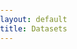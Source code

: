 ```yaml
---
layout: default
title: Datasets
---
```


<head>
    <link rel="stylesheet" href="https://unpkg.com/leaflet@1.9.1/dist/leaflet.css" />
    <style>
        html, body {
            height: 100%;
            margin: 0;  
            padding: 0;
        }
        #map {
            height: calc(100vh - 60px); 
            width: 100%;
        }
        #global-dataset-list {
            background-color: white;
            padding: 20px;
            border-radius: 8px;
            box-shadow: 0 2px 10px rgba(0, 0, 0, 0.1);
            margin-top: 30px;
        }
        #global-dataset-list h2 {
            font-size: 2rem;
            font-weight: bold;
            text-align: center;
            margin-bottom: 20px;
        }
        details {
            background-color: #f9f9f9;
            border: 1px solid #ddd;
            margin-bottom: 15px;
            border-radius: 8px;
            padding: 15px;
            transition: background-color 0.3s ease;
        }
        details[open] {
            background-color: #e0f7fa;  /* Light cyan when dropdown is open */
        }
        details summary {
            font-size: 1.2rem;
            font-weight: bold;
            cursor: pointer;
        }
        details p {
            margin: 10px 0;
            font-size: 1rem;
        }
        details a {
            color: #0078A8;
            text-decoration: none;
        }
        details a:hover {
            text-decoration: underline;
        }
    </style>
</head>

<main>
    <!-- Create a container for the map -->
    <div id="map"></div>
    <!-- Section for listing global datasets -->
    <section>
        <div id="global-dataset-list">
            <h2>Global Datasets</h2>
            {% for dataset in site.data.dataset %}
                {% if dataset.country == "Global" %}
                    <details>
                        <summary><strong>{{ dataset.title }}</strong></summary>
                        <p><strong>Description:</strong> {{ dataset.description }}</p>
                        <p><strong>Number of Landslide Records:</strong> {{ dataset.numLandslideRecords }}</p>
                        <p><strong>Dataset Details:</strong> {{ dataset.datasetDetails }}</p>
                        <p><strong>Landslide Inventory Type:</strong> {{ dataset.inventoryType }}</p>
                        {% if dataset.linkDownload != "Upon Request" and dataset.linkDownload != "" %}
                            <p><a href="{{ dataset.linkDownload }}">Download Dataset</a></p>
                        {% elsif dataset.linkDownload == "Upon Request" %}
                            <p>Download Available Upon Request</p>
                        {% endif %}
                        {% if dataset.linkPaper != "" and dataset.linkPaper != null and dataset.linkPaper != "nan" %}
                            <p><a href="{{ dataset.linkPaper }}">Read Paper</a></p>
                        {% endif %}
                        {% if dataset.modelsUsed != "" and dataset.modelsUsed != null and dataset.modelsUsed != "nan" %}
                            <p><strong>Models Used:</strong> {{ dataset.modelsUsed }}</p>
                        {% endif %}
                        {% if dataset.inputModel != "" and dataset.inputModel != null and dataset.inputModel != "nan" %}
                            <p><strong>Input Model:</strong> {{ dataset.inputModel }}</p>
                        {% endif %}
                        {% if dataset.dataResolution != "" and dataset.dataResolution != null and dataset.dataResolution != "nan" %}
                            <p><strong>Data Resolution:</strong> {{ dataset.dataResolution }}</p>
                        {% endif %}
                        {% if dataset.outputModel != "" and dataset.outputModel != null and dataset.outputModel != "nan" %}
                            <p><strong>Output Model:</strong> {{ dataset.outputModel }}</p>
                        {% endif %}
                        {% if dataset.paperInfo != "" and dataset.paperInfo != null and dataset.paperInfo != "nan" %}
                            <p><strong>Other Paper Information:</strong> {{ dataset.paperInfo }}</p>
                        {% endif %}
                        <p><strong>Other Dataset Information:</strong> {{ dataset.otherInfo }}</p>
                    </details>
                {% endif %}
            {% endfor %}
        </div>
    </section>
</main>

<!-- Leaflet.js Map Setup -->
<script src="https://unpkg.com/leaflet@1.9.1/dist/leaflet.js"></script>
<script>
    // Initialize map
    const map = L.map('map').setView([0, 0], 5);
    L.tileLayer('https://{s}.tile.openstreetmap.org/{z}/{x}/{y}.png').addTo(map);

    {% for dataset in site.data.dataset %}
        {% if dataset.country != "Global" %}
            const lat = {{ dataset.coordY }};
            const lon = {{ dataset.coordX }};
            const marker = L.marker([lat, lon]).addTo(map);
            let popupContent = `
                <strong>Title:</strong> {{ dataset.title }}<br>
                <strong>Description:</strong> {{ dataset.description }}<br>
                <strong>Country:</strong> {{ dataset.country }}<br>
                {% if dataset.linkDownload != "Upon Request" and dataset.linkDownload != "" %}
                    <a href="{{ dataset.linkDownload }}">Link to Download</a><br>
                {% elsif dataset.linkDownload == "Upon Request" %}
                    <a>Upon Request to Author</a><br>
                {% endif %}
                <strong>Number of Landslide Records:</strong> {{ dataset.numLandslideRecords }}<br>
                <strong>Dataset Details:</strong> {{ dataset.datasetDetails }}<br>
                <strong>Landslide Inventory Type:</strong> {{ dataset.inventoryType }}<br>
                {% if dataset.linkPaper != "" and dataset.linkPaper != null and dataset.linkPaper != "nan" %}
                    <a href="{{ dataset.linkPaper }}">Link to Paper</a><br>
                {% endif %}
                {% if dataset.modelsUsed != "" and dataset.modelsUsed != null and dataset.modelsUsed != "nan" %}
                    <strong>Models Used:</strong> {{ dataset.modelsUsed }}<br>
                {% endif %}
                {% if dataset.inputModel != "" and dataset.inputModel != null and dataset.inputModel != "nan" %}
                    <strong>Input Model:</strong> {{ dataset.inputModel }}<br>
                {% endif %}
                {% if dataset.dataResolution != "" and dataset.dataResolution != null and dataset.dataResolution != "nan" %}
                    <strong>Data Resolution:</strong> {{ dataset.dataResolution }}<br>
                {% endif %}
                {% if dataset.outputModel != "" and dataset.outputModel != null and dataset.outputModel != "nan" %}
                    <strong>Output Model:</strong> {{ dataset.outputModel }}<br>
                {% endif %}
                {% if dataset.paperInfo != "" and dataset.paperInfo != null and dataset.paperInfo != "nan" %}
                    <strong>Other Information About the Paper:</strong> {{ dataset.paperInfo }}<br>
                {% endif %}
                <strong>Other Information About the Dataset:</strong> {{ dataset.otherInfo }}<br>
            `;
            marker.bindPopup(popupContent);
        {% endif %}
    {% endfor %}
</script>
